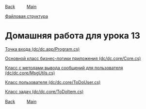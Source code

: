 [Back](../index.md)ㅤㅤㅤ[Main](../../index.md)

[Файловая структура](../dc)

# Домашняя работа для урока 13

[Точка входа (dc/dc.app/Program.cs)](../dc/dc.app/Program.cs)

[Основной класс бизнес-логики приложения (dc/dc.core/Core.cs)](../dc/dc.core/Core.cs)

[Класс с методами вывода сообщений для пользователя (dc/dc.core/MsgUtils.cs)](../dc/dc.core/MsgUtils.cs)

[Класс пользователя (dc/dc.core/ToDoUser.cs)](../dc/dc.core/ToDoUser.cs)

[Класс задач (dc/dc.core/ToDoItem.cs)](../dc/dc.core/ToDoItem.cs)

[Back](../index.md)ㅤㅤㅤ[Main](../../index.md)
